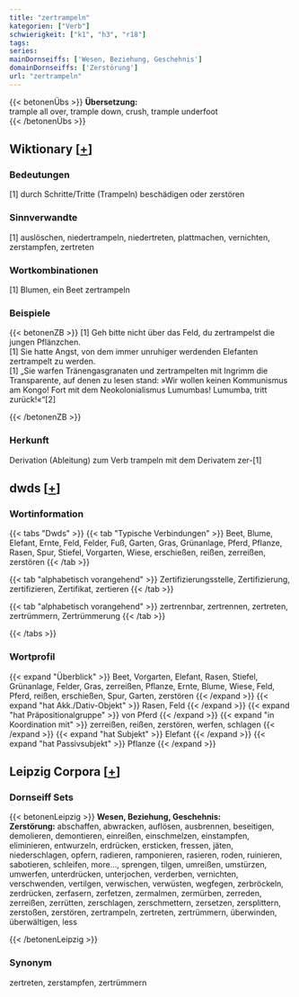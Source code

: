 ```yaml
---
title: "zertrampeln"
kategorien: ["Verb"]
schwierigkeit: ["k1", "h3", "r18"]
tags:
series:
mainDornseiffs: ['Wesen, Beziehung, Geschehnis']
domainDornseiffs: ['Zerstörung']
url: "zertrampeln"
---
```


{{< betonenÜbs >}}
**Übersetzung:**  
trample all over, trample down, crush, trample underfoot  
{{< /betonenÜbs >}}

## Wiktionary [[+](https://de.wiktionary.org/wiki/zertrampeln)]

### Bedeutungen
[1] durch Schritte/Tritte (Trampeln) beschädigen oder zerstören  

### Sinnverwandte
[1] auslöschen, niedertrampeln, niedertreten, plattmachen, vernichten, zerstampfen, zertreten  

### Wortkombinationen
[1] Blumen, ein Beet zertrampeln  

### Beispiele
{{< betonenZB >}}
[1] Geh bitte nicht über das Feld, du zertrampelst die jungen Pflänzchen.  
[1] Sie hatte Angst, von dem immer unruhiger werdenden Elefanten zertrampelt zu werden.  
[1] „Sie warfen Tränengasgranaten und zertrampelten mit Ingrimm die Transparente, auf denen zu lesen stand: »Wir wollen keinen Kommunismus am Kongo! Fort mit dem Neokolonialismus Lumumbas! Lumumba, tritt zurück!«“[2]  

{{< /betonenZB >}}
### Herkunft
Derivation (Ableitung) zum Verb trampeln mit dem Derivatem zer-[1]  



## dwds [[+](https://www.dwds.de/wb/zertrampeln)]

### Wortinformation
{{< tabs "Dwds" >}}
{{< tab "Typische Verbindungen" >}}
Beet, Blume, Elefant, Ernte, Feld, Felder, Fuß, Garten, Gras, Grünanlage, Pferd, Pflanze, Rasen, Spur, Stiefel, Vorgarten, Wiese, erschießen, reißen, zerreißen, zerstören
{{< /tab >}}

{{< tab "alphabetisch vorangehend" >}}
Zertifizierungsstelle, Zertifizierung, zertifizieren, Zertifikat, zertieren
{{< /tab >}}

{{< tab "alphabetisch vorangehend" >}}
zertrennbar, zertrennen, zertreten, zertrümmern, Zertrümmerung
{{< /tab >}}

{{< /tabs >}}

### Wortprofil
{{< expand "Überblick" >}} Beet, Vorgarten, Elefant, Rasen, Stiefel, Grünanlage, Felder, Gras, zerreißen, Pflanze, Ernte, Blume, Wiese, Feld, Pferd, reißen, erschießen, Spur, Garten, zerstören {{< /expand >}}
{{< expand "hat Akk./Dativ-Objekt" >}} Rasen, Feld {{< /expand >}}
{{< expand "hat Präpositionalgruppe" >}} von Pferd {{< /expand >}}
{{< expand "in Koordination mit" >}} zerreißen, reißen, zerstören, werfen, schlagen {{< /expand >}}
{{< expand "hat Subjekt" >}} Elefant {{< /expand >}}
{{< expand "hat Passivsubjekt" >}} Pflanze {{< /expand >}}

## Leipzig Corpora [[+](https://corpora.uni-leipzig.de/en/res?word=zertrampeln&corpusId=deu_newscrawl-public_2018)]

### Dornseiff Sets
{{< betonenLeipzig >}}
**Wesen, Beziehung, Geschehnis:**  
**Zerstörung:** abschaffen, abwracken, auflösen, ausbrennen, beseitigen, demolieren, demontieren, einreißen, einschmelzen, einstampfen, eliminieren, entwurzeln, erdrücken, ersticken, fressen, jäten, niederschlagen, opfern, radieren, ramponieren, rasieren, roden, ruinieren, sabotieren, schleifen, more..., sprengen, tilgen, umreißen, umstürzen, umwerfen, unterdrücken, unterjochen, verderben, vernichten, verschwenden, vertilgen, verwischen, verwüsten, wegfegen, zerbröckeln, zerdrücken, zerfasern, zerfetzen, zermalmen, zermürben, zerreden, zerreißen, zerrütten, zerschlagen, zerschmettern, zersetzen, zersplittern, zerstoßen, zerstören, zertrampeln, zertreten, zertrümmern, überwinden, überwältigen, less  

{{< /betonenLeipzig >}}

### Synonym
zertreten, zerstampfen, zertrümmern

